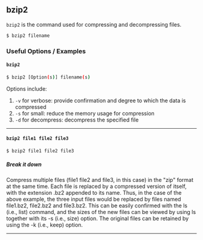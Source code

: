 ---
---

bzip2
-------
<!--TODO: Add documentation for this command by submitting a pull request.-->
<!-- one line explanation would go here -->
`bzip2` is the command used for compressing and decompressing files.

<!-- minimal example -->
~~~ bash
$ bzip2 filename
~~~


<!--more-->

### Useful Options / Examples

#### `bzip2`

~~~bash
$ bzip2 [Option(s)] filename(s)
~~~

Options include:

1. `-v` for verbose: provide confirmation and degree to which the data is compressed
2. `-s` for small: reduce the memory usage for compression
3. `-d` for decompress: decompress the specified file

----

#### `bzip2 file1 file2 file3`

~~~bash
$ bzip2 file1 file2 file3
~~~

##### Break it down

Compress multiple files (file1 file2 and file3, in this case) in the "zip" format at the same time. Each file is replaced by a compressed version of itself, with the extension .bz2 appended to its name. Thus, in the case of the above example, the three input files would be replaced by files named file1.bz2, file2.bz2 and file3.bz2. This can be easily confirmed with the ls (i.e., list) command, and the sizes of the new files can be viewed by using ls together with its -s (i.e., size) option. The original files can be retained by using the -k (i.e., keep) option.

----
